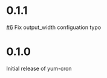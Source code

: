 # 0.1.1

[#6](https://github.com/osuosl-cookbooks/yum-cron/pull/6) Fix output_width configuation typo


# 0.1.0

Initial release of yum-cron
